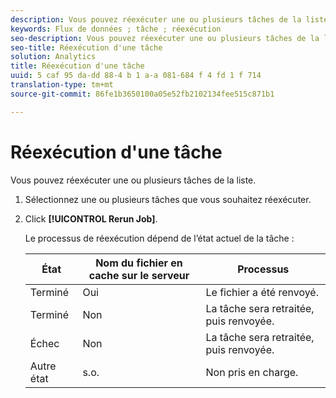 ```yaml
---
description: Vous pouvez réexécuter une ou plusieurs tâches de la liste.
keywords: Flux de données ; tâche ; réexécution
seo-description: Vous pouvez réexécuter une ou plusieurs tâches de la liste.
seo-title: Réexécution d'une tâche
solution: Analytics
title: Réexécution d'une tâche
uuid: 5 caf 95 da-dd 88-4 b 1 a-a 081-684 f 4 fd 1 f 714
translation-type: tm+mt
source-git-commit: 86fe1b3650100a05e52fb2102134fee515c871b1

---
```



# Réexécution d'une tâche

Vous pouvez réexécuter une ou plusieurs tâches de la liste.

1. Sélectionnez une ou plusieurs tâches que vous souhaitez réexécuter.
1. Click **[!UICONTROL Rerun Job]**.

   Le processus de réexécution dépend de l’état actuel de la tâche :

   | État | Nom du fichier en cache sur le serveur | Processus |
   |---|---|---|
   | Terminé | Oui | Le fichier a été renvoyé. |
   | Terminé | Non | La tâche sera retraitée, puis renvoyée. |
   | Échec | Non | La tâche sera retraitée, puis renvoyée. |
   | Autre état | s.o. | Non pris en charge. |

